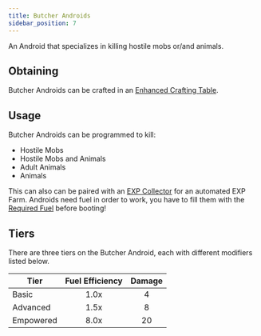 ```yaml
---
title: Butcher Androids
sidebar_position: 7
---
```


An Android that specializes in killing hostile mobs or/and animals.

## Obtaining

Butcher Androids can be crafted in an [Enhanced Crafting Table](Enhanced-Crafting-Table).

## Usage

Butcher Androids can be programmed to kill:

- Hostile Mobs
- Hostile Mobs and Animals
- Adult Animals
- Animals

This can also can be paired with an [EXP Collector](EXP-Collector) for an automated EXP Farm. Androids need fuel in order to work, you have to fill them with the [Required Fuel](Normal-Androids#power-source) before booting!

## Tiers

There are three tiers on the Butcher Android, each with different modifiers listed below.

| Tier      | Fuel Efficiency | Damage |
| --------- |:---------------:|:------:|
| Basic     |      1.0x       |   4    |
| Advanced  |      1.5x       |   8    |
| Empowered |      8.0x       |   20   |
